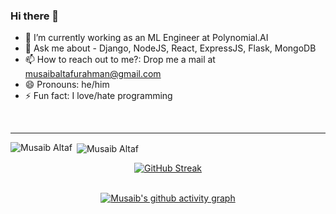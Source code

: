 ### Hi there 👋

- 🔭 I’m currently working as an ML Engineer at Polynomial.AI
- 💬 Ask me about - Django, NodeJS, React, ExpressJS, Flask, MongoDB
- 📫 How to reach out to me?: Drop me a mail at musaibaltafurahman@gmail.com
- 😄 Pronouns: he/him
- ⚡ Fun fact: I love/hate programming
 <br> 
<hr>

 
<p><img align="left" src="https://github-readme-stats.vercel.app/api/top-langs?username=musaib-js&show_icons=true&theme=dark&locale=en&layout=compact" alt="Musaib Altaf" /></p>

<p>&nbsp;<img align="center" src="https://github-readme-stats.vercel.app/api?username=musaib-js&show_icons=true&theme=dark&locale=en" alt="Musaib Altaf" /></p>

<div align="center">
<a href="https://git.io/streak-stats"><img src="https://streak-stats.demolab.com?user=musaib-js&theme=highcontrast" alt="GitHub Streak" /></a>

<br/>
<br/>

[![Musaib's github activity graph](https://github-readme-activity-graph.vercel.app/graph?username=musaib-js&theme=react-dark)](https://github-readme-activity-graph.vercel.app/graph?username=musaib-js&theme=react-dark)
